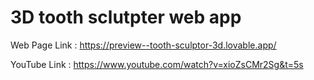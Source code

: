 # 3D tooth sclutpter web app

Web Page Link : https://preview--tooth-sculptor-3d.lovable.app/

YouTube Link : https://www.youtube.com/watch?v=xioZsCMr2Sg&t=5s
